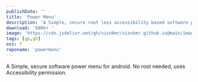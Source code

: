 ```yaml
---
publishDate: ''
title: 'Power Menu'
description: 'A Simple, secure root less accessibility based software power menu for android.'
download: '500k+ '
image: 'https://cdn.jsdelivr.net/gh/visnkmr/visnkmr.github.io@main/images'
tags: [gp,gh]
oss: f
reponame: 'powermenu'
---
```


A Simple, secure software power menu for android. No root needed, uses Accessibility permission.